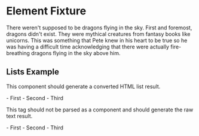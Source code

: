 # Element Fixture

<wrapped-block>
There weren't supposed to be dragons flying in the sky. First and foremost, dragons didn't exist. They were mythical creatures from fantasy books like unicorns. This was something that Pete knew in his heart to be true so he was having a difficult time acknowledging that there were actually fire-breathing dragons flying in the sky above him.
</wrapped-block>

## Lists Example

This component should generate a converted HTML list result.

<wrapped-block>
- First
- Second
- Third
</wrapped-block>

This tag should not be parsed as a component and should generate the raw text result.

<raw-list>
- First
- Second
- Third
</raw-list>
